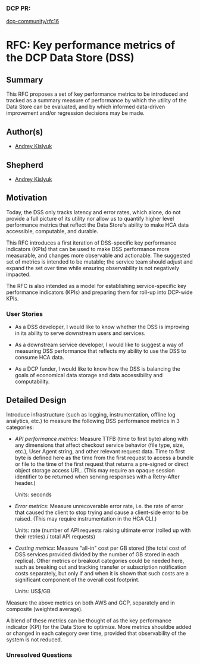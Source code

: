 ### DCP PR:

[dcp-community/rfc16](https://github.com/HumanCellAtlas/dcp-community/pull/85)

# RFC: Key performance metrics of the DCP Data Store (DSS)

## Summary

This RFC proposes a set of key performance metrics to be introduced and tracked as a summary measure of performance by
which the utility of the Data Store can be evaluated, and by which informed data-driven improvement and/or regression
decisions may be made.

## Author(s)

* [Andrey Kislyuk](mailto:akislyuk@chanzuckerberg.com)

## Shepherd

* [Andrey Kislyuk](mailto:akislyuk@chanzuckerberg.com)

## Motivation

Today, the DSS only tracks latency and error rates, which alone, do not provide a full picture of its utility nor allow
us to quantify higher level performance metrics that reflect the Data Store's ability to make HCA data accessible,
computable, and durable.

This RFC introduces a first iteration of DSS-specific key performance indicators (KPIs) that can be used to make DSS
performance more measurable, and changes more observable and actionable. The suggested set of metrics is intended to be
mutable; the service team should adjust and expand the set over time while ensuring observability is not negatively
impacted.

The RFC is also intended as a model for establishing service-specific key performance indicators (KPIs) and preparing
them for roll-up into DCP-wide KPIs.

### User Stories

* As a DSS developer, I would like to know whether the DSS is improving in its ability to serve downstream users and
  services.

* As a downstream service developer, I would like to suggest a way of measuring DSS performance that reflects my ability
  to use the DSS to consume HCA data.

* As a DCP funder, I would like to know how the DSS is balancing the goals of economical data storage and data
  accessibility and computability.

## Detailed Design

Introduce infrastructure (such as logging, instrumentation, offline log analytics, etc.) to measure the following DSS
performance metrics in 3 categories:

- *API performance metrics*: Measure TTFB (time to first byte) along with any dimensions that affect checkout service
  behavior (file type, size, etc.), User Agent string, and other relevant request data. Time to first byte is defined
  here as the time from the first request to access a bundle or file to the time of the first request that returns a
  pre-signed or direct object storage access URL. (This may require an opaque session identifier to be returned when
  serving responses with a Retry-After header.)

  Units: seconds

- *Error metrics*: Measure unrecoverable error rate, i.e. the rate of error that caused the client to stop trying and
  cause a client-side error to be raised. (This may require instrumentation in the HCA CLI.)

  Units: rate (number of API requests raising ultimate error (rolled up with their retries) / total API requests)

- *Costing metrics*: Measure "all-in" cost per GB stored (the total cost of DSS services provided divided by the number
  of GB stored in each replica). Other metrics or breakout categories could be needed here, such as breaking out and
  tracking transfer or subscription notification costs separately, but only if and when it is shown that such costs are
  a significant component of the overall cost footprint.

  Units: US$/GB

Measure the above metrics on both AWS and GCP, separately and in composite (weighted average).

A blend of these metrics can be thought of as the key performance indicator (KPI) for the Data Store to optimize. More
metrics shouldbe added or changed in each category over time, provided that observability of the system is not reduced.

### Unresolved Questions
